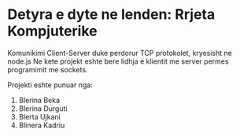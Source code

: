 # Detyra e dyte ne lenden: Rrjeta Kompjuterike
Komunikimi Client-Server duke perdorur TCP protokolet, kryesisht ne node.js
Ne kete projekt eshte bere lidhja e klientit me server permes programimit me sockets.

Projekti eshte punuar nga:
1. Blerina Beka
2. Blerina Durguti
3. Blerta Ujkani
4. Blinera Kadriu 

